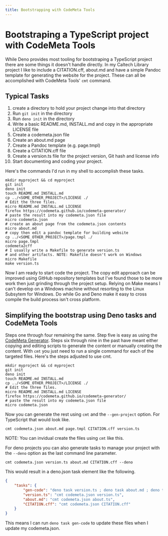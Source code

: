 ```yaml
---
title: Bootstrapping with CodeMeta Tools
---
```


# Bootstraping a TypeScript project with CodeMeta Tools

While Deno provides most tooling for bootstraping a TypeScript project there are some things it doesn't handle directly.  In my Caltech Library project I like to include a CITATION.cff, about.md and have a simple Pandoc template for generating the website for the project.  These can all be accomplished with CodeMeta Tools' `cmt` command.

## Typical Tasks

1. create a directory to hold your project change into that directory
2. Run `git init` in the directory
3. Run `deno init` in the directory
4. Write a basic README.md, INSTALL.md and copy in the appropriate LICENSE file
5. Create a codemeta.json file
6. Create an about.md page
7. Create a Pandoc template (e.g. page.tmpl)
8. Create a CITATION.cff file
9. Create a version.ts file for the project version, Git hash and license info
10. Start documenting and coding your project.

Here's the commands I'd run in my shell to accomplish these tasks.

~~~shell
mkdir myproject && cd myproject
git init
deno init
touch README.md INSTALL.md
cp ../<SOME_OTHER_PROJECT>/LICENSE ./
# Edit the three files.
micro README.md INSTALL.md LICENSE
firefox https://codemeta.github.io/codemeta-generator/
# paste the result into my codemeta.json file
micro codemeta.json
# create an about page from the codemeta.json contents
micro about.md
# copy then edit a pandoc template for building website
cp ../<SOME_OTHER_PROJECT>/page.tmpl ./
micro page.tmpl
codemeta2cff
# I usually write a Makefile to generate version.ts
# and other artifacts. NOTE: Makefile doesn't work on Windows
micro Makefile
make version.ts
~~~

Now I am ready to start code the project. The copy edit approach can be improved using GitHub repository templates but I've found those to be more work then just grinding through the project setup.  Relying on Make means I can't develop on a Windows machine without resorting to the Linux Subsytem for Windows. Do while Go and Deno make it easy to cross compile the build process isn't cross platform.

## Simplifying the bootstrap using Deno tasks and CodeMeta Tools

Steps one through four remaining the same. Step five is easy as using the [CodeMeta Generator](https://codemeta.github.io/codemeta-generator/). Steps six through nine in the past have meant either copying and editing scripts to generate the content or manually creating the content. With `cmt` you just need to run a single command for each of the targeted files. Here's the steps adjusted to use cmt.

~~~shell
mkdir myproject && cd myproject
git init
deno init
touch README.md INSTALL.md
cp ../<SOME_OTHER_PROJECT>/LICENSE ./
# Edit the three files.
micro README.md INSTALL.md LICENSE
firefox https://codemeta.github.io/codemeta-generator/
# paste the result into my codemeta.json file
micro codemeta.json
~~~

Now you can generate the rest using `cmt` and the `--gen-project` option. For TypeScript
that would look like.

~~~shell
cmt codemeta.json about.md page.tmpl CITATION.cff version.ts
~~~

NOTE: You can invidual create the files using `cmt` like this.

For deno projects you can also generate tasks to manage your project with the `--deno`
option as the last command line parameter.

~~~shell
cmt codemeta.json version.ts about.md CITATION.cff --deno
~~~

This would result in a deno.json task element like the following.

~~~json
{
    "tasks": {
        "gen-code": "deno task version.ts ; deno task about.md ; deno task CITATION.cff",
        "version.ts": "cmt codemeta.json version.ts",
        "about.md": "cmt codemeta.json about.ts",
        "CITATION.cff": "cmt codemeta.json CITATION.cff"
    }
}
~~~

This means I can run `deno task gen-code` to update these files when I update my codemeta.json.

